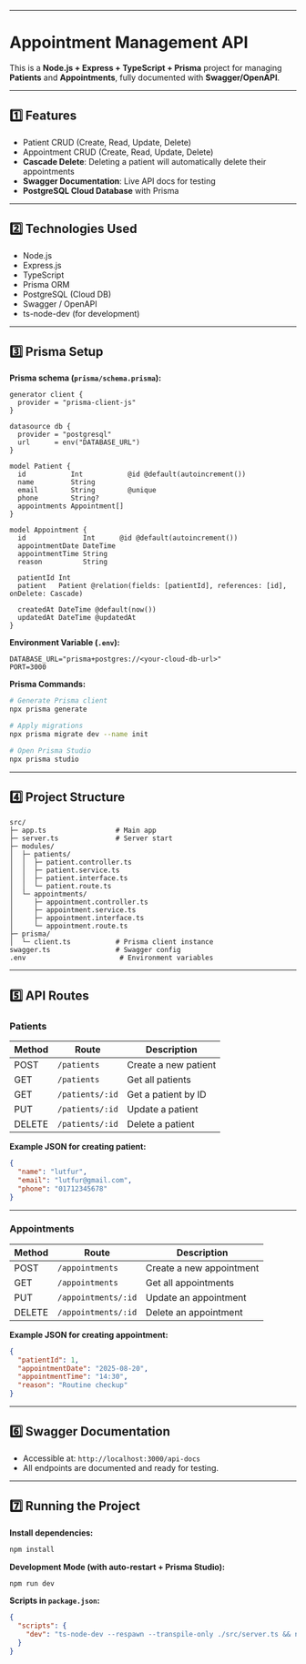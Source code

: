 
---

# **Appointment Management API**

This is a **Node.js + Express + TypeScript + Prisma** project for managing **Patients** and **Appointments**, fully documented with **Swagger/OpenAPI**.

---

## **1️⃣ Features**

* Patient CRUD (Create, Read, Update, Delete)
* Appointment CRUD (Create, Read, Update, Delete)
* **Cascade Delete**: Deleting a patient will automatically delete their appointments
* **Swagger Documentation**: Live API docs for testing
* **PostgreSQL Cloud Database** with Prisma

---

## **2️⃣ Technologies Used**

* Node.js
* Express.js
* TypeScript
* Prisma ORM
* PostgreSQL (Cloud DB)
* Swagger / OpenAPI
* ts-node-dev (for development)

---

## **3️⃣ Prisma Setup**

**Prisma schema (`prisma/schema.prisma`):**

```prisma
generator client {
  provider = "prisma-client-js"
}

datasource db {
  provider = "postgresql"
  url      = env("DATABASE_URL")
}

model Patient {
  id           Int           @id @default(autoincrement())
  name         String
  email        String        @unique
  phone        String?
  appointments Appointment[]
}

model Appointment {
  id              Int      @id @default(autoincrement()) 
  appointmentDate DateTime
  appointmentTime String
  reason          String

  patientId Int
  patient   Patient @relation(fields: [patientId], references: [id], onDelete: Cascade)

  createdAt DateTime @default(now())
  updatedAt DateTime @updatedAt
}
```

**Environment Variable (`.env`):**

```env
DATABASE_URL="prisma+postgres://<your-cloud-db-url>"
PORT=3000
```

**Prisma Commands:**

```bash
# Generate Prisma client
npx prisma generate

# Apply migrations
npx prisma migrate dev --name init

# Open Prisma Studio
npx prisma studio
```

---

## **4️⃣ Project Structure**

```
src/
├─ app.ts                 # Main app
├─ server.ts              # Server start
├─ modules/
│  ├─ patients/
│  │  ├─ patient.controller.ts
│  │  ├─ patient.service.ts
│  │  ├─ patient.interface.ts
│  │  └─ patient.route.ts
│  └─ appointments/
│     ├─ appointment.controller.ts
│     ├─ appointment.service.ts
│     ├─ appointment.interface.ts
│     └─ appointment.route.ts
├─ prisma/
│  └─ client.ts           # Prisma client instance
swagger.ts                # Swagger config
.env                       # Environment variables
```

---

## **5️⃣ API Routes**

### **Patients**

| Method | Route           | Description          |
| ------ | --------------- | -------------------- |
| POST   | `/patients`     | Create a new patient |
| GET    | `/patients`     | Get all patients     |
| GET    | `/patients/:id` | Get a patient by ID  |
| PUT    | `/patients/:id` | Update a patient     |
| DELETE | `/patients/:id` | Delete a patient     |

**Example JSON for creating patient:**

```json
{
  "name": "lutfur",
  "email": "lutfur@gmail.com",
  "phone": "01712345678"
}
```

---

### **Appointments**

| Method | Route               | Description              |
| ------ | ------------------- | ------------------------ |
| POST   | `/appointments`     | Create a new appointment |
| GET    | `/appointments`     | Get all appointments     |
| PUT    | `/appointments/:id` | Update an appointment    |
| DELETE | `/appointments/:id` | Delete an appointment    |

**Example JSON for creating appointment:**

```json
{
  "patientId": 1,
  "appointmentDate": "2025-08-20",
  "appointmentTime": "14:30",
  "reason": "Routine checkup"
}
```

---

## **6️⃣ Swagger Documentation**

* Accessible at: `http://localhost:3000/api-docs`
* All endpoints are documented and ready for testing.

---

## **7️⃣ Running the Project**

**Install dependencies:**

```bash
npm install
```

**Development Mode (with auto-restart + Prisma Studio):**

```bash
npm run dev
```

**Scripts in `package.json`:**

```json
{
  "scripts": {
    "dev": "ts-node-dev --respawn --transpile-only ./src/server.ts && npx prisma studio"
  }
}
```



